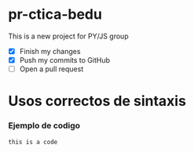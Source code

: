 # pr-ctica-bedu
This is a new project for PY/JS group

- [x] Finish my changes
- [x] Push my commits to GitHub
- [ ] Open a pull request

# Usos correctos de sintaxis
### Ejemplo de codigo
```this is a code```